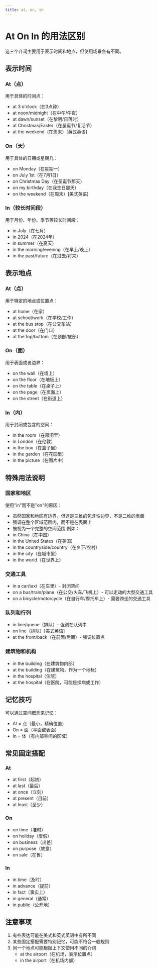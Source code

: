 ```yaml
---
title: at, on, in
---
```


# At On In 的用法区别

这三个介词主要用于表示时间和地点，但使用场景各有不同。

## 表示时间

### At（点）
用于具体的时间点：
- at 3 o'clock（在3点钟）
- at noon/midnight（在中午/午夜）
- at dawn/sunset（在黎明/日落时）
- at Christmas/Easter（在圣诞节/复活节）
- at the weekend（在周末）[英式英语]

### On（天）
用于具体的日期或星期几：
- on Monday（在星期一）
- on July 1st（在7月1日）
- on Christmas Day（在圣诞节那天）
- on my birthday（在我生日那天）
- on the weekend（在周末）[美式英语]

### In（较长时间段）
用于月份、年份、季节等较长时间段：
- in July（在七月）
- in 2024（在2024年）
- in summer（在夏天）
- in the morning/evening（在早上/晚上）
- in the past/future（在过去/将来）

## 表示地点

### At（点）
用于特定的地点或位置点：
- at home（在家）
- at school/work（在学校/工作）
- at the bus stop（在公交车站）
- at the door（在门口）
- at the top/bottom（在顶部/底部）

### On（面）
用于表面或者边界：
- on the wall（在墙上）
- on the floor（在地板上）
- on the table（在桌子上）
- on the page（在页面上）
- on the street（在街道上）

### In（内）
用于封闭或包含的空间：
- in the room（在房间里）
- in London（在伦敦）
- in the box（在盒子里）
- in the garden（在花园里）
- in the picture（在图片中）

## 特殊用法说明

### 国家和地区
使用"in"而不是"on"的原因：
- 虽然国家和地区有边界，但这是三维的包含性边界，不是二维的表面
- 强调在整个区域范围内，而不是在表面上
- 被视为一个完整的空间范围
例如：
- in China（在中国）
- in the United States（在美国）
- in the countryside/country（在乡下/农村）
- in the city（在城市里）
- in the world（在世界上）

### 交通工具
- in a car/taxi（在车里）- 封闭空间
- on a bus/train/plane（在公交/火车/飞机上）- 可以走动的大型交通工具
- on a bicycle/motorcycle（在自行车/摩托车上）- 需要跨坐的交通工具

### 队列和行列
- in line/queue（排队）- 强调在队列中
- on line（排队）[美式英语]
- at the front/back（在前面/后面）- 强调位置点

### 建筑物和机构
- in the building（在建筑物内部）
- at the building（在建筑物，作为一个地标）
- in the hospital（住院）
- at the hospital（在医院，可能是探病或工作）

## 记忆技巧

可以通过空间概念来记忆：
- At = 点（最小，精确位置）
- On = 面（平面或表面）
- In = 体（有内部空间的区域）

## 常见固定搭配

### At
- at first（起初）
- at last（最后）
- at once（立刻）
- at present（目前）
- at least（至少）

### On
- on time（准时）
- on holiday（度假）
- on business（出差）
- on purpose（故意）
- on sale（在售）

### In
- in time（及时）
- in advance（提前）
- in fact（事实上）
- in general（通常）
- in public（公开地）

## 注意事项

1. 有些表达可能在美式和英式英语中有所不同
2. 某些固定搭配需要特别记忆，可能不符合一般规则
3. 同一个地点可能根据上下文使用不同的介词
   - at the airport（在机场，表示位置点）
   - in the airport（在机场内部）

